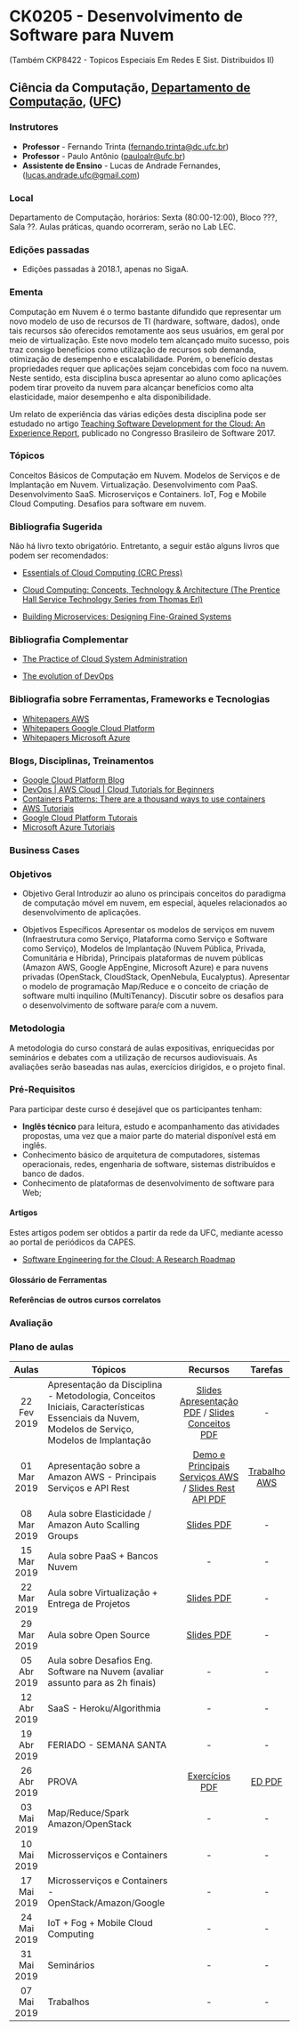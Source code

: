 

# CK0205 - Desenvolvimento de Software para Nuvem

(Também CKP8422 - Topicos Especiais Em Redes E Sist. Distribuidos II)


## Ciência da Computação, [Departamento de Computação](http://www.dc.ufc.br), ([UFC](http://www.ufc.br))

### Instrutores

* **Professor** - Fernando Trinta ([fernando.trinta@dc.ufc.br](mailto:fernando.trinta@dc.ufc.br))
* **Professor** - Paulo Antônio ([pauloalr@ufc.br](mailto:pauloalr@ufc.br))
* **Assistente de Ensino** - Lucas de Andrade Fernandes, ([lucas.andrade.ufc@gmail.com](mailto:lucas.andrade.ufc@gmail.com))

### Local

Departamento de Computação, horários: Sexta (80:00-12:00), Bloco ???, Sala ??.
Aulas práticas, quando ocorreram, serão no Lab LEC.

### Edições passadas

- Edições passadas à 2018.1, apenas no SigaA.

### Ementa

Computação em Nuvem é o termo bastante difundido que representar um novo modelo de uso de recursos de TI (hardware, software, dados), onde tais recursos são oferecidos remotamente aos seus usuários, em geral por meio de virtualização. Este novo modelo tem alcançado muito sucesso, pois traz consigo benefícios como utilização de recursos sob demanda, otimização de desempenho e escalabilidade. Porém, o benefício destas propriedades requer que aplicações sejam concebidas com foco na nuvem. Neste sentido, esta disciplina busca apresentar ao aluno como aplicações podem tirar proveito da nuvem para alcançar benefícios como alta elasticidade, maior desempenho e alta disponibilidade.

Um relato de experiência das várias edições desta disciplina pode ser estudado no artigo [Teaching Software Development for the Cloud: An Experience Report](https://dl.acm.org/citation.cfm?id=3131151.3131184), publicado no Congresso Brasileiro de Software 2017.

### Tópicos 

Conceitos Básicos de Computação em Nuvem. Modelos de Serviços e de Implantação em Nuvem. Virtualização. Desenvolvimento com PaaS. Desenvolvimento SaaS. Microserviços e Containers. IoT, Fog e Mobile Cloud Computing. Desafios para software em nuvem.

### Bibliografia Sugerida

Não há livro texto obrigatório. Entretanto, a seguir estão alguns livros que podem ser recomendados:

- [Essentials of Cloud Computing (CRC Press)](https://www.amazon.com/Essentials-Cloud-Computing-K-Chandrasekaran/dp/1482205432)

- [Cloud Computing: Concepts, Technology & Architecture (The Prentice Hall Service Technology Series from Thomas Erl)](https://www.amazon.com/Cloud-Computing-Concepts-Technology-Architecture/dp/0133387526)

- [Building Microservices: Designing Fine-Grained Systems](https://www.amazon.com/Building-Microservices-Designing-Fine-Grained-Systems/dp/1491950358)

### Bibliografia Complementar

- [The Practice of Cloud System Administration](http://www.the-cloud-book.com/)

- [The evolution of DevOps](https://www.oreilly.com/ideas/the-evolution-of-devops?imm_mid=0f5f78&cmp=em-webops-na-na-vlny17_nurture_em9_evolution_devops)


### Bibliografia sobre Ferramentas, Frameworks e Tecnologias

- [Whitepapers AWS](https://aws.amazon.com/pt/whitepapers/)
- [Whitepapers Google Cloud Platform](https://cloud.google.com/whitepapers/)
- [Whitepapers Microsoft Azure](https://azure.microsoft.com/pt-br/resources/whitepapers/)

### Blogs, Disciplinas, Treinamentos


- [Google Cloud Platform Blog](https://cloudplatform.googleblog.com/)
- [DevOps | AWS Cloud | Cloud Tutorials for Beginners](https://www.youtube.com/playlist?list=PLLsor6GJ_BEEVWzDS3eHLdLkSZsoVnB98)
- [Containers Patterns: There are a thousand ways to use containers](https://l0rd.github.io/containerspatterns/#1)
- [AWS Tutoriais](https://aws.amazon.com/pt/getting-started/tutorials/)
- [Google Cloud Platform Tutorais](https://cloud.google.com/docs/tutorials)
- [Microsoft Azure Tutoriais](https://azure.microsoft.com/pt-br/get-started/)

### Business Cases



### Objetivos

 - Objetivo Geral
Introduzir ao aluno os principais conceitos do paradigma de computação móvel em nuvem, em especial, àqueles relacionados ao desenvolvimento de aplicações.

 - Objetivos Específicos
Apresentar os modelos de serviços em nuvem (Infraestrutura como Serviço, Plataforma como Serviço e Software como Serviço), Modelos de Implantação (Nuvem Pública, Privada, Comunitária e Híbrida), Principais plataformas de nuvem públicas (Amazon AWS, Google AppEngine, Microsoft Azure) e para nuvens privadas (OpenStack, CloudStack, OpenNebula, Eucalyptus). Apresentar o modelo de programação Map/Reduce e o conceito de criação de software multi inquilino (MultiTenancy). Discutir sobre os desafios para o desenvolvimento de software para/e com a nuvem.

### Metodologia

A metodologia do curso constará de aulas expositivas, enriquecidas por seminários e debates com a utilização de recursos audiovisuais. As avaliações serão baseadas nas aulas, exercícios dirigidos, e o projeto final.

### Pré-Requisitos

Para participar deste curso é desejável que os participantes tenham:

- **Inglês técnico** para leitura, estudo e acompanhamento das atividades propostas, uma vez que a maior parte do material disponível está em inglês.
- Conhecimento básico de arquitetura de computadores, sistemas operacionais, redes, engenharia de software, sistemas distribuídos e banco de dados.
- Conhecimento de plataformas de desenvolvimento de software para Web;

#### Artigos
Estes artigos podem ser obtidos a partir da rede da UFC, mediante acesso ao portal de periódicos da CAPES.

* [Software Engineering for the Cloud: A Research Roadmap](http://ieeexplore.ieee.org/document/6337860/)

#### Glossário de Ferramentas


#### Referências de outros cursos correlatos



### Avaliação


### Plano de aulas


| Aulas       | Tópicos                      | Recursos | Tarefas |
|:-------------:|-----------------------------|:---------:|:-----------:|
|22 Fev 2019|Apresentação da Disciplina - Metodologia, Conceitos Iniciais, Características Essenciais da Nuvem, Modelos de Serviço, Modelos de Implantação |[Slides Apresentação PDF](https://github.com/famt/cloud_development_ufc/blob/2019/aulas/Apresenta%C3%A7%C3%A3o%20da%20Disciplina.pdf) / [Slides Conceitos PDF](https://github.com/famt/cloud_development_ufc/blob/2019/aulas/Conceitos%20B%C3%A1sicos%20de%20Nuvem.pdf) | - |
|01 Mar 2019|Apresentação sobre a Amazon AWS - Principais Serviços e API Rest | [Demo e Principais Serviços AWS](http://aws.amazon.com) / [Slides Rest API PDF](https://github.com/famt/cloud_development_ufc/blob/2019/aulas/AWS%20API.pdf) | [Trabalho AWS](https://github.com/famt/cloud_development_ufc/blob/2019/trabalhos/Especifica%C3%A7%C3%A3oTrabalhoAWS.pdf)| - |
|08 Mar 2019|Aula sobre Elasticidade / Amazon Auto Scalling Groups | [Slides PDF](https://github.com/famt/cloud_development_ufc/blob/2019/aulas/Elasticidade.pdf) | - |
|15 Mar 2019| Aula sobre PaaS + Bancos Nuvem | - | - |
|22 Mar 2019| Aula sobre Virtualização + Entrega de Projetos | [Slides PDF](https://github.com/famt/cloud_development_ufc/blob/2019/aulas/Virtualizacao.pdf) | - |
|29 Mar 2019| Aula sobre Open Source | [Slides PDF](https://github.com/famt/cloud_development_ufc/blob/2019/aulas/OpenSourceCloud.pdf) | - |
|05 Abr 2019| Aula sobre Desafios Eng. Software na Nuvem (avaliar assunto para as 2h finais) | - | - |
|12 Abr 2019| SaaS - Heroku/Algorithmia | - | - |
|19 Abr 2019| FERIADO - SEMANA SANTA | - | - |
|26 Abr 2019| PROVA | [Exercícios PDF](https://github.com/famt/cloud_development_ufc/blob/2019/exercicios/Exerc%C3%ADcios%20de%20Revis%C3%A3o%202018.pdf) | [ED PDF](https://github.com/famt/cloud_development_ufc/blob/master/provas/Prova1.pdf) |
|03 Mai 2019| Map/Reduce/Spark Amazon/OpenStack | - | - |
|10 Mai 2019| Microsserviços e Containers | - | - |
|17 Mai 2019| Microsserviços e Containers - OpenStack/Amazon/Google | - | - |
|24 Mai 2019| IoT + Fog + Mobile Cloud Computing | - | - |
|31 Mai 2019| Seminários | - | - |
|07 Mai 2019| Trabalhos | - | - |
